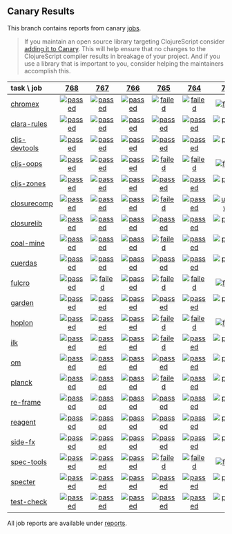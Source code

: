 ## Canary Results

This branch contains reports from canary [jobs](https://github.com/cljs-oss/canary/tree/jobs).

> If you maintain an open source library targeting ClojureScript consider [adding it to Canary](https://github.com/cljs-oss/canary/tree/master#how-to-participate). This will help ensure that no changes to the ClojureScript compiler results in breakage of your project. And if you use a library that is important to you, consider helping the maintainers accomplish this.

[//]: # (begin_overview_table)

| task \ job | <a href="reports/2019/01/11/job-000768-1.10.507-4d54c04" title="job #768 finished on 2019-01-11">768</a> | <a href="reports/2019/01/10/job-000767-1.10.507-4d54c04" title="job #767 finished on 2019-01-10">767</a> | <a href="reports/2019/01/10/job-000766-1.10.558-58848a9" title="job #766 finished on 2019-01-10">766</a> | <a href="reports/2019/01/09/job-000765-1.10.469-4e1a5f8" title="job #765 finished on 2019-01-09">765</a> | <a href="reports/2019/01/09/job-000764-1.10.559-fa3082c" title="job #764 finished on 2019-01-09">764</a> | <a href="reports/2019/01/09/job-000763-1.10.560-935652f" title="job #763 finished on 2019-01-09">763</a> | <a href="reports/2019/01/09/job-000762-1.10.506-75e4e52" title="job #762 finished on 2019-01-09">762</a> | <a href="reports/2019/01/09/job-000761-1.10.507-fb1246c" title="job #761 finished on 2019-01-09">761</a> | <a href="reports/2019/01/09/job-000760-1.10.507-47cd969" title="job #760 finished on 2019-01-09">760</a> | <a href="reports/2019/01/08/job-000759-1.10.506-75e4e52" title="job #759 finished on 2019-01-08">759</a> |
| :--- | :---: | :---: | :---: | :---: | :---: | :---: | :---: | :---: | :---: | :---: |
| [chromex](https://github.com/binaryage/chromex) | <a href="reports/2019/01/11/job-000768-1.10.507-4d54c04#-chromex"><img title="passed" src="http://box.binaryage.com/s-passed.svg"><a> | <a href="reports/2019/01/10/job-000767-1.10.507-4d54c04#-chromex"><img title="passed" src="http://box.binaryage.com/s-passed.svg"><a> | <a href="reports/2019/01/10/job-000766-1.10.558-58848a9#-chromex"><img title="passed" src="http://box.binaryage.com/s-passed.svg"><a> | <a href="reports/2019/01/09/job-000765-1.10.469-4e1a5f8#-chromex"><img title="failed" src="http://box.binaryage.com/s-failed.svg"><a> | <a href="reports/2019/01/09/job-000764-1.10.559-fa3082c#-chromex"><img title="failed" src="http://box.binaryage.com/s-failed.svg"><a> | <a href="reports/2019/01/09/job-000763-1.10.560-935652f#-chromex"><img title="failed" src="http://box.binaryage.com/s-failed.svg"><a> | <a href="reports/2019/01/09/job-000762-1.10.506-75e4e52#-chromex"><img title="passed" src="http://box.binaryage.com/s-passed.svg"><a> | <a href="reports/2019/01/09/job-000761-1.10.507-fb1246c#-chromex"><img title="passed" src="http://box.binaryage.com/s-passed.svg"><a> | <a href="reports/2019/01/09/job-000760-1.10.507-47cd969#-chromex"><img title="passed" src="http://box.binaryage.com/s-passed.svg"><a> | <a href="reports/2019/01/08/job-000759-1.10.506-75e4e52#-chromex"><img title="passed" src="http://box.binaryage.com/s-passed.svg"><a> |
| [clara-rules](https://github.com/cerner/clara-rules) | <a href="reports/2019/01/11/job-000768-1.10.507-4d54c04#-clara-rules"><img title="passed" src="http://box.binaryage.com/s-passed.svg"><a> | <a href="reports/2019/01/10/job-000767-1.10.507-4d54c04#-clara-rules"><img title="passed" src="http://box.binaryage.com/s-passed.svg"><a> | <a href="reports/2019/01/10/job-000766-1.10.558-58848a9#-clara-rules"><img title="passed" src="http://box.binaryage.com/s-passed.svg"><a> | <a href="reports/2019/01/09/job-000765-1.10.469-4e1a5f8#-clara-rules"><img title="passed" src="http://box.binaryage.com/s-passed.svg"><a> | <a href="reports/2019/01/09/job-000764-1.10.559-fa3082c#-clara-rules"><img title="passed" src="http://box.binaryage.com/s-passed.svg"><a> | <a href="reports/2019/01/09/job-000763-1.10.560-935652f#-clara-rules"><img title="passed" src="http://box.binaryage.com/s-passed.svg"><a> | <a href="reports/2019/01/09/job-000762-1.10.506-75e4e52#-clara-rules"><img title="passed" src="http://box.binaryage.com/s-passed.svg"><a> | <a href="reports/2019/01/09/job-000761-1.10.507-fb1246c#-clara-rules"><img title="passed" src="http://box.binaryage.com/s-passed.svg"><a> | <a href="reports/2019/01/09/job-000760-1.10.507-47cd969#-clara-rules"><img title="passed" src="http://box.binaryage.com/s-passed.svg"><a> | <a href="reports/2019/01/08/job-000759-1.10.506-75e4e52#-clara-rules"><img title="passed" src="http://box.binaryage.com/s-passed.svg"><a> |
| [cljs-devtools](https://github.com/binaryage/cljs-devtools) | <a href="reports/2019/01/11/job-000768-1.10.507-4d54c04#-cljs-devtools"><img title="passed" src="http://box.binaryage.com/s-passed.svg"><a> | <a href="reports/2019/01/10/job-000767-1.10.507-4d54c04#-cljs-devtools"><img title="passed" src="http://box.binaryage.com/s-passed.svg"><a> | <a href="reports/2019/01/10/job-000766-1.10.558-58848a9#-cljs-devtools"><img title="passed" src="http://box.binaryage.com/s-passed.svg"><a> | <a href="reports/2019/01/09/job-000765-1.10.469-4e1a5f8#-cljs-devtools"><img title="passed" src="http://box.binaryage.com/s-passed.svg"><a> | <a href="reports/2019/01/09/job-000764-1.10.559-fa3082c#-cljs-devtools"><img title="passed" src="http://box.binaryage.com/s-passed.svg"><a> | <a href="reports/2019/01/09/job-000763-1.10.560-935652f#-cljs-devtools"><img title="passed" src="http://box.binaryage.com/s-passed.svg"><a> | <a href="reports/2019/01/09/job-000762-1.10.506-75e4e52#-cljs-devtools"><img title="passed" src="http://box.binaryage.com/s-passed.svg"><a> | <a href="reports/2019/01/09/job-000761-1.10.507-fb1246c#-cljs-devtools"><img title="passed" src="http://box.binaryage.com/s-passed.svg"><a> | <a href="reports/2019/01/09/job-000760-1.10.507-47cd969#-cljs-devtools"><img title="passed" src="http://box.binaryage.com/s-passed.svg"><a> | <a href="reports/2019/01/08/job-000759-1.10.506-75e4e52#-cljs-devtools"><img title="passed" src="http://box.binaryage.com/s-passed.svg"><a> |
| [cljs-oops](https://github.com/binaryage/cljs-oops) | <a href="reports/2019/01/11/job-000768-1.10.507-4d54c04#-cljs-oops"><img title="passed" src="http://box.binaryage.com/s-passed.svg"><a> | <a href="reports/2019/01/10/job-000767-1.10.507-4d54c04#-cljs-oops"><img title="passed" src="http://box.binaryage.com/s-passed.svg"><a> | <a href="reports/2019/01/10/job-000766-1.10.558-58848a9#-cljs-oops"><img title="passed" src="http://box.binaryage.com/s-passed.svg"><a> | <a href="reports/2019/01/09/job-000765-1.10.469-4e1a5f8#-cljs-oops"><img title="failed" src="http://box.binaryage.com/s-failed.svg"><a> | <a href="reports/2019/01/09/job-000764-1.10.559-fa3082c#-cljs-oops"><img title="failed" src="http://box.binaryage.com/s-failed.svg"><a> | <a href="reports/2019/01/09/job-000763-1.10.560-935652f#-cljs-oops"><img title="failed" src="http://box.binaryage.com/s-failed.svg"><a> | <a href="reports/2019/01/09/job-000762-1.10.506-75e4e52#-cljs-oops"><img title="passed" src="http://box.binaryage.com/s-passed.svg"><a> | <a href="reports/2019/01/09/job-000761-1.10.507-fb1246c#-cljs-oops"><img title="passed" src="http://box.binaryage.com/s-passed.svg"><a> | <a href="reports/2019/01/09/job-000760-1.10.507-47cd969#-cljs-oops"><img title="passed" src="http://box.binaryage.com/s-passed.svg"><a> | <a href="reports/2019/01/08/job-000759-1.10.506-75e4e52#-cljs-oops"><img title="passed" src="http://box.binaryage.com/s-passed.svg"><a> |
| [cljs-zones](https://github.com/binaryage/cljs-zones) | <a href="reports/2019/01/11/job-000768-1.10.507-4d54c04#-cljs-zones"><img title="passed" src="http://box.binaryage.com/s-passed.svg"><a> | <a href="reports/2019/01/10/job-000767-1.10.507-4d54c04#-cljs-zones"><img title="passed" src="http://box.binaryage.com/s-passed.svg"><a> | <a href="reports/2019/01/10/job-000766-1.10.558-58848a9#-cljs-zones"><img title="passed" src="http://box.binaryage.com/s-passed.svg"><a> | <a href="reports/2019/01/09/job-000765-1.10.469-4e1a5f8#-cljs-zones"><img title="passed" src="http://box.binaryage.com/s-passed.svg"><a> | <a href="reports/2019/01/09/job-000764-1.10.559-fa3082c#-cljs-zones"><img title="passed" src="http://box.binaryage.com/s-passed.svg"><a> | <a href="reports/2019/01/09/job-000763-1.10.560-935652f#-cljs-zones"><img title="passed" src="http://box.binaryage.com/s-passed.svg"><a> | <a href="reports/2019/01/09/job-000762-1.10.506-75e4e52#-cljs-zones"><img title="passed" src="http://box.binaryage.com/s-passed.svg"><a> | <a href="reports/2019/01/09/job-000761-1.10.507-fb1246c#-cljs-zones"><img title="passed" src="http://box.binaryage.com/s-passed.svg"><a> | <a href="reports/2019/01/09/job-000760-1.10.507-47cd969#-cljs-zones"><img title="passed" src="http://box.binaryage.com/s-passed.svg"><a> | <a href="reports/2019/01/08/job-000759-1.10.506-75e4e52#-cljs-zones"><img title="passed" src="http://box.binaryage.com/s-passed.svg"><a> |
| [closurecomp](https://github.com/mfikes/closurecomp) | <a href="reports/2019/01/11/job-000768-1.10.507-4d54c04#-closurecomp"><img title="passed" src="http://box.binaryage.com/s-passed.svg"><a> | <a href="reports/2019/01/10/job-000767-1.10.507-4d54c04#-closurecomp"><img title="passed" src="http://box.binaryage.com/s-passed.svg"><a> | <a href="reports/2019/01/10/job-000766-1.10.558-58848a9#-closurecomp"><img title="passed" src="http://box.binaryage.com/s-passed.svg"><a> | <a href="reports/2019/01/09/job-000765-1.10.469-4e1a5f8#-closurecomp"><img title="failed" src="http://box.binaryage.com/s-failed.svg"><a> | <a href="reports/2019/01/09/job-000764-1.10.559-fa3082c#-closurecomp"><img title="passed" src="http://box.binaryage.com/s-passed.svg"><a> | <a href="reports/2019/01/09/job-000763-1.10.560-935652f#-closurecomp"><img title="unknown" src="http://box.binaryage.com/s-unknown.svg"><a> | <a href="reports/2019/01/09/job-000762-1.10.506-75e4e52#-closurecomp"><img title="passed" src="http://box.binaryage.com/s-passed.svg"><a> | <a href="reports/2019/01/09/job-000761-1.10.507-fb1246c#-closurecomp"><img title="passed" src="http://box.binaryage.com/s-passed.svg"><a> | <a href="reports/2019/01/09/job-000760-1.10.507-47cd969#-closurecomp"><img title="passed" src="http://box.binaryage.com/s-passed.svg"><a> | <a href="reports/2019/01/08/job-000759-1.10.506-75e4e52#-closurecomp"><img title="passed" src="http://box.binaryage.com/s-passed.svg"><a> |
| [closurelib](https://github.com/mfikes/closurelib) | <a href="reports/2019/01/11/job-000768-1.10.507-4d54c04#-closurelib"><img title="passed" src="http://box.binaryage.com/s-passed.svg"><a> | <a href="reports/2019/01/10/job-000767-1.10.507-4d54c04#-closurelib"><img title="passed" src="http://box.binaryage.com/s-passed.svg"><a> | <a href="reports/2019/01/10/job-000766-1.10.558-58848a9#-closurelib"><img title="passed" src="http://box.binaryage.com/s-passed.svg"><a> | <a href="reports/2019/01/09/job-000765-1.10.469-4e1a5f8#-closurelib"><img title="passed" src="http://box.binaryage.com/s-passed.svg"><a> | <a href="reports/2019/01/09/job-000764-1.10.559-fa3082c#-closurelib"><img title="passed" src="http://box.binaryage.com/s-passed.svg"><a> | <a href="reports/2019/01/09/job-000763-1.10.560-935652f#-closurelib"><img title="passed" src="http://box.binaryage.com/s-passed.svg"><a> | <a href="reports/2019/01/09/job-000762-1.10.506-75e4e52#-closurelib"><img title="passed" src="http://box.binaryage.com/s-passed.svg"><a> | <a href="reports/2019/01/09/job-000761-1.10.507-fb1246c#-closurelib"><img title="passed" src="http://box.binaryage.com/s-passed.svg"><a> | <a href="reports/2019/01/09/job-000760-1.10.507-47cd969#-closurelib"><img title="passed" src="http://box.binaryage.com/s-passed.svg"><a> | <a href="reports/2019/01/08/job-000759-1.10.506-75e4e52#-closurelib"><img title="passed" src="http://box.binaryage.com/s-passed.svg"><a> |
| [coal-mine](https://github.com/mfikes/coal-mine) | <a href="reports/2019/01/11/job-000768-1.10.507-4d54c04#-coal-mine"><img title="passed" src="http://box.binaryage.com/s-passed.svg"><a> | <a href="reports/2019/01/10/job-000767-1.10.507-4d54c04#-coal-mine"><img title="passed" src="http://box.binaryage.com/s-passed.svg"><a> | <a href="reports/2019/01/10/job-000766-1.10.558-58848a9#-coal-mine"><img title="passed" src="http://box.binaryage.com/s-passed.svg"><a> | <a href="reports/2019/01/09/job-000765-1.10.469-4e1a5f8#-coal-mine"><img title="failed" src="http://box.binaryage.com/s-failed.svg"><a> | <a href="reports/2019/01/09/job-000764-1.10.559-fa3082c#-coal-mine"><img title="passed" src="http://box.binaryage.com/s-passed.svg"><a> | <a href="reports/2019/01/09/job-000763-1.10.560-935652f#-coal-mine"><img title="passed" src="http://box.binaryage.com/s-passed.svg"><a> | <a href="reports/2019/01/09/job-000762-1.10.506-75e4e52#-coal-mine"><img title="passed" src="http://box.binaryage.com/s-passed.svg"><a> | <a href="reports/2019/01/09/job-000761-1.10.507-fb1246c#-coal-mine"><img title="passed" src="http://box.binaryage.com/s-passed.svg"><a> | <a href="reports/2019/01/09/job-000760-1.10.507-47cd969#-coal-mine"><img title="passed" src="http://box.binaryage.com/s-passed.svg"><a> | <a href="reports/2019/01/08/job-000759-1.10.506-75e4e52#-coal-mine"><img title="failed" src="http://box.binaryage.com/s-failed.svg"><a> |
| [cuerdas](https://github.com/funcool/cuerdas) | <a href="reports/2019/01/11/job-000768-1.10.507-4d54c04#-cuerdas"><img title="passed" src="http://box.binaryage.com/s-passed.svg"><a> | <a href="reports/2019/01/10/job-000767-1.10.507-4d54c04#-cuerdas"><img title="passed" src="http://box.binaryage.com/s-passed.svg"><a> | <a href="reports/2019/01/10/job-000766-1.10.558-58848a9#-cuerdas"><img title="passed" src="http://box.binaryage.com/s-passed.svg"><a> | <a href="reports/2019/01/09/job-000765-1.10.469-4e1a5f8#-cuerdas"><img title="passed" src="http://box.binaryage.com/s-passed.svg"><a> | <a href="reports/2019/01/09/job-000764-1.10.559-fa3082c#-cuerdas"><img title="passed" src="http://box.binaryage.com/s-passed.svg"><a> | <a href="reports/2019/01/09/job-000763-1.10.560-935652f#-cuerdas"><img title="passed" src="http://box.binaryage.com/s-passed.svg"><a> | <a href="reports/2019/01/09/job-000762-1.10.506-75e4e52#-cuerdas"><img title="passed" src="http://box.binaryage.com/s-passed.svg"><a> | <a href="reports/2019/01/09/job-000761-1.10.507-fb1246c#-cuerdas"><img title="passed" src="http://box.binaryage.com/s-passed.svg"><a> | <a href="reports/2019/01/09/job-000760-1.10.507-47cd969#-cuerdas"><img title="passed" src="http://box.binaryage.com/s-passed.svg"><a> | <a href="reports/2019/01/08/job-000759-1.10.506-75e4e52#-cuerdas"><img title="passed" src="http://box.binaryage.com/s-passed.svg"><a> |
| [fulcro](https://github.com/fulcrologic/fulcro) | <a href="reports/2019/01/11/job-000768-1.10.507-4d54c04#-fulcro"><img title="passed" src="http://box.binaryage.com/s-passed.svg"><a> | <a href="reports/2019/01/10/job-000767-1.10.507-4d54c04#-fulcro"><img title="failed" src="http://box.binaryage.com/s-failed.svg"><a> | <a href="reports/2019/01/10/job-000766-1.10.558-58848a9#-fulcro"><img title="passed" src="http://box.binaryage.com/s-passed.svg"><a> | <a href="reports/2019/01/09/job-000765-1.10.469-4e1a5f8#-fulcro"><img title="failed" src="http://box.binaryage.com/s-failed.svg"><a> | <a href="reports/2019/01/09/job-000764-1.10.559-fa3082c#-fulcro"><img title="failed" src="http://box.binaryage.com/s-failed.svg"><a> | <a href="reports/2019/01/09/job-000763-1.10.560-935652f#-fulcro"><img title="failed" src="http://box.binaryage.com/s-failed.svg"><a> | <a href="reports/2019/01/09/job-000762-1.10.506-75e4e52#-fulcro"><img title="passed" src="http://box.binaryage.com/s-passed.svg"><a> | <a href="reports/2019/01/09/job-000761-1.10.507-fb1246c#-fulcro"><img title="passed" src="http://box.binaryage.com/s-passed.svg"><a> | <a href="reports/2019/01/09/job-000760-1.10.507-47cd969#-fulcro"><img title="failed" src="http://box.binaryage.com/s-failed.svg"><a> | <a href="reports/2019/01/08/job-000759-1.10.506-75e4e52#-fulcro"><img title="passed" src="http://box.binaryage.com/s-passed.svg"><a> |
| [garden](https://github.com/noprompt/garden) | <a href="reports/2019/01/11/job-000768-1.10.507-4d54c04#-garden"><img title="passed" src="http://box.binaryage.com/s-passed.svg"><a> | <a href="reports/2019/01/10/job-000767-1.10.507-4d54c04#-garden"><img title="passed" src="http://box.binaryage.com/s-passed.svg"><a> | <a href="reports/2019/01/10/job-000766-1.10.558-58848a9#-garden"><img title="passed" src="http://box.binaryage.com/s-passed.svg"><a> | <a href="reports/2019/01/09/job-000765-1.10.469-4e1a5f8#-garden"><img title="passed" src="http://box.binaryage.com/s-passed.svg"><a> | <a href="reports/2019/01/09/job-000764-1.10.559-fa3082c#-garden"><img title="passed" src="http://box.binaryage.com/s-passed.svg"><a> | <a href="reports/2019/01/09/job-000763-1.10.560-935652f#-garden"><img title="passed" src="http://box.binaryage.com/s-passed.svg"><a> | <a href="reports/2019/01/09/job-000762-1.10.506-75e4e52#-garden"><img title="passed" src="http://box.binaryage.com/s-passed.svg"><a> | <a href="reports/2019/01/09/job-000761-1.10.507-fb1246c#-garden"><img title="passed" src="http://box.binaryage.com/s-passed.svg"><a> | <a href="reports/2019/01/09/job-000760-1.10.507-47cd969#-garden"><img title="passed" src="http://box.binaryage.com/s-passed.svg"><a> | <a href="reports/2019/01/08/job-000759-1.10.506-75e4e52#-garden"><img title="passed" src="http://box.binaryage.com/s-passed.svg"><a> |
| [hoplon](https://github.com/hoplon/hoplon) | <a href="reports/2019/01/11/job-000768-1.10.507-4d54c04#-hoplon"><img title="passed" src="http://box.binaryage.com/s-passed.svg"><a> | <a href="reports/2019/01/10/job-000767-1.10.507-4d54c04#-hoplon"><img title="passed" src="http://box.binaryage.com/s-passed.svg"><a> | <a href="reports/2019/01/10/job-000766-1.10.558-58848a9#-hoplon"><img title="passed" src="http://box.binaryage.com/s-passed.svg"><a> | <a href="reports/2019/01/09/job-000765-1.10.469-4e1a5f8#-hoplon"><img title="failed" src="http://box.binaryage.com/s-failed.svg"><a> | <a href="reports/2019/01/09/job-000764-1.10.559-fa3082c#-hoplon"><img title="failed" src="http://box.binaryage.com/s-failed.svg"><a> | <a href="reports/2019/01/09/job-000763-1.10.560-935652f#-hoplon"><img title="failed" src="http://box.binaryage.com/s-failed.svg"><a> | <a href="reports/2019/01/09/job-000762-1.10.506-75e4e52#-hoplon"><img title="passed" src="http://box.binaryage.com/s-passed.svg"><a> | <a href="reports/2019/01/09/job-000761-1.10.507-fb1246c#-hoplon"><img title="passed" src="http://box.binaryage.com/s-passed.svg"><a> | <a href="reports/2019/01/09/job-000760-1.10.507-47cd969#-hoplon"><img title="passed" src="http://box.binaryage.com/s-passed.svg"><a> | <a href="reports/2019/01/08/job-000759-1.10.506-75e4e52#-hoplon"><img title="passed" src="http://box.binaryage.com/s-passed.svg"><a> |
| [ilk](https://github.com/mfikes/ilk) | <a href="reports/2019/01/11/job-000768-1.10.507-4d54c04#-ilk"><img title="passed" src="http://box.binaryage.com/s-passed.svg"><a> | <a href="reports/2019/01/10/job-000767-1.10.507-4d54c04#-ilk"><img title="passed" src="http://box.binaryage.com/s-passed.svg"><a> | <a href="reports/2019/01/10/job-000766-1.10.558-58848a9#-ilk"><img title="passed" src="http://box.binaryage.com/s-passed.svg"><a> | <a href="reports/2019/01/09/job-000765-1.10.469-4e1a5f8#-ilk"><img title="failed" src="http://box.binaryage.com/s-failed.svg"><a> | <a href="reports/2019/01/09/job-000764-1.10.559-fa3082c#-ilk"><img title="passed" src="http://box.binaryage.com/s-passed.svg"><a> | <a href="reports/2019/01/09/job-000763-1.10.560-935652f#-ilk"><img title="passed" src="http://box.binaryage.com/s-passed.svg"><a> | <a href="reports/2019/01/09/job-000762-1.10.506-75e4e52#-ilk"><img title="passed" src="http://box.binaryage.com/s-passed.svg"><a> | <a href="reports/2019/01/09/job-000761-1.10.507-fb1246c#-ilk"><img title="passed" src="http://box.binaryage.com/s-passed.svg"><a> | <a href="reports/2019/01/09/job-000760-1.10.507-47cd969#-ilk"><img title="passed" src="http://box.binaryage.com/s-passed.svg"><a> | <a href="reports/2019/01/08/job-000759-1.10.506-75e4e52#-ilk"><img title="passed" src="http://box.binaryage.com/s-passed.svg"><a> |
| [om](https://github.com/omcljs/om) | <a href="reports/2019/01/11/job-000768-1.10.507-4d54c04#-om"><img title="passed" src="http://box.binaryage.com/s-passed.svg"><a> | <a href="reports/2019/01/10/job-000767-1.10.507-4d54c04#-om"><img title="passed" src="http://box.binaryage.com/s-passed.svg"><a> | <a href="reports/2019/01/10/job-000766-1.10.558-58848a9#-om"><img title="passed" src="http://box.binaryage.com/s-passed.svg"><a> | <a href="reports/2019/01/09/job-000765-1.10.469-4e1a5f8#-om"><img title="passed" src="http://box.binaryage.com/s-passed.svg"><a> | <a href="reports/2019/01/09/job-000764-1.10.559-fa3082c#-om"><img title="passed" src="http://box.binaryage.com/s-passed.svg"><a> | <a href="reports/2019/01/09/job-000763-1.10.560-935652f#-om"><img title="passed" src="http://box.binaryage.com/s-passed.svg"><a> | <a href="reports/2019/01/09/job-000762-1.10.506-75e4e52#-om"><img title="passed" src="http://box.binaryage.com/s-passed.svg"><a> | <a href="reports/2019/01/09/job-000761-1.10.507-fb1246c#-om"><img title="passed" src="http://box.binaryage.com/s-passed.svg"><a> | <a href="reports/2019/01/09/job-000760-1.10.507-47cd969#-om"><img title="passed" src="http://box.binaryage.com/s-passed.svg"><a> | <a href="reports/2019/01/08/job-000759-1.10.506-75e4e52#-om"><img title="passed" src="http://box.binaryage.com/s-passed.svg"><a> |
| [planck](https://github.com/planck-repl/planck) | <a href="reports/2019/01/11/job-000768-1.10.507-4d54c04#-planck"><img title="passed" src="http://box.binaryage.com/s-passed.svg"><a> | <a href="reports/2019/01/10/job-000767-1.10.507-4d54c04#-planck"><img title="passed" src="http://box.binaryage.com/s-passed.svg"><a> | <a href="reports/2019/01/10/job-000766-1.10.558-58848a9#-planck"><img title="passed" src="http://box.binaryage.com/s-passed.svg"><a> | <a href="reports/2019/01/09/job-000765-1.10.469-4e1a5f8#-planck"><img title="failed" src="http://box.binaryage.com/s-failed.svg"><a> | <a href="reports/2019/01/09/job-000764-1.10.559-fa3082c#-planck"><img title="passed" src="http://box.binaryage.com/s-passed.svg"><a> | <a href="reports/2019/01/09/job-000763-1.10.560-935652f#-planck"><img title="passed" src="http://box.binaryage.com/s-passed.svg"><a> | <a href="reports/2019/01/09/job-000762-1.10.506-75e4e52#-planck"><img title="passed" src="http://box.binaryage.com/s-passed.svg"><a> | <a href="reports/2019/01/09/job-000761-1.10.507-fb1246c#-planck"><img title="passed" src="http://box.binaryage.com/s-passed.svg"><a> | <a href="reports/2019/01/09/job-000760-1.10.507-47cd969#-planck"><img title="passed" src="http://box.binaryage.com/s-passed.svg"><a> | <a href="reports/2019/01/08/job-000759-1.10.506-75e4e52#-planck"><img title="passed" src="http://box.binaryage.com/s-passed.svg"><a> |
| [re-frame](https://github.com/Day8/re-frame) | <a href="reports/2019/01/11/job-000768-1.10.507-4d54c04#-re-frame"><img title="passed" src="http://box.binaryage.com/s-passed.svg"><a> | <a href="reports/2019/01/10/job-000767-1.10.507-4d54c04#-re-frame"><img title="passed" src="http://box.binaryage.com/s-passed.svg"><a> | <a href="reports/2019/01/10/job-000766-1.10.558-58848a9#-re-frame"><img title="passed" src="http://box.binaryage.com/s-passed.svg"><a> | <a href="reports/2019/01/09/job-000765-1.10.469-4e1a5f8#-re-frame"><img title="passed" src="http://box.binaryage.com/s-passed.svg"><a> | <a href="reports/2019/01/09/job-000764-1.10.559-fa3082c#-re-frame"><img title="passed" src="http://box.binaryage.com/s-passed.svg"><a> | <a href="reports/2019/01/09/job-000763-1.10.560-935652f#-re-frame"><img title="passed" src="http://box.binaryage.com/s-passed.svg"><a> | <a href="reports/2019/01/09/job-000762-1.10.506-75e4e52#-re-frame"><img title="passed" src="http://box.binaryage.com/s-passed.svg"><a> | <a href="reports/2019/01/09/job-000761-1.10.507-fb1246c#-re-frame"><img title="passed" src="http://box.binaryage.com/s-passed.svg"><a> | <a href="reports/2019/01/09/job-000760-1.10.507-47cd969#-re-frame"><img title="passed" src="http://box.binaryage.com/s-passed.svg"><a> | <a href="reports/2019/01/08/job-000759-1.10.506-75e4e52#-re-frame"><img title="passed" src="http://box.binaryage.com/s-passed.svg"><a> |
| [reagent](https://github.com/reagent-project/reagent) | <a href="reports/2019/01/11/job-000768-1.10.507-4d54c04#-reagent"><img title="passed" src="http://box.binaryage.com/s-passed.svg"><a> | <a href="reports/2019/01/10/job-000767-1.10.507-4d54c04#-reagent"><img title="passed" src="http://box.binaryage.com/s-passed.svg"><a> | <a href="reports/2019/01/10/job-000766-1.10.558-58848a9#-reagent"><img title="passed" src="http://box.binaryage.com/s-passed.svg"><a> | <a href="reports/2019/01/09/job-000765-1.10.469-4e1a5f8#-reagent"><img title="passed" src="http://box.binaryage.com/s-passed.svg"><a> | <a href="reports/2019/01/09/job-000764-1.10.559-fa3082c#-reagent"><img title="passed" src="http://box.binaryage.com/s-passed.svg"><a> | <a href="reports/2019/01/09/job-000763-1.10.560-935652f#-reagent"><img title="passed" src="http://box.binaryage.com/s-passed.svg"><a> | <a href="reports/2019/01/09/job-000762-1.10.506-75e4e52#-reagent"><img title="passed" src="http://box.binaryage.com/s-passed.svg"><a> | <a href="reports/2019/01/09/job-000761-1.10.507-fb1246c#-reagent"><img title="passed" src="http://box.binaryage.com/s-passed.svg"><a> | <a href="reports/2019/01/09/job-000760-1.10.507-47cd969#-reagent"><img title="passed" src="http://box.binaryage.com/s-passed.svg"><a> | <a href="reports/2019/01/08/job-000759-1.10.506-75e4e52#-reagent"><img title="passed" src="http://box.binaryage.com/s-passed.svg"><a> |
| [side-fx](https://github.com/cljsrn/side-fx) | <a href="reports/2019/01/11/job-000768-1.10.507-4d54c04#-side-fx"><img title="passed" src="http://box.binaryage.com/s-passed.svg"><a> | <a href="reports/2019/01/10/job-000767-1.10.507-4d54c04#-side-fx"><img title="passed" src="http://box.binaryage.com/s-passed.svg"><a> | <a href="reports/2019/01/10/job-000766-1.10.558-58848a9#-side-fx"><img title="passed" src="http://box.binaryage.com/s-passed.svg"><a> | <a href="reports/2019/01/09/job-000765-1.10.469-4e1a5f8#-side-fx"><img title="passed" src="http://box.binaryage.com/s-passed.svg"><a> | <a href="reports/2019/01/09/job-000764-1.10.559-fa3082c#-side-fx"><img title="passed" src="http://box.binaryage.com/s-passed.svg"><a> | <a href="reports/2019/01/09/job-000763-1.10.560-935652f#-side-fx"><img title="passed" src="http://box.binaryage.com/s-passed.svg"><a> | <a href="reports/2019/01/09/job-000762-1.10.506-75e4e52#-side-fx"><img title="passed" src="http://box.binaryage.com/s-passed.svg"><a> | <a href="reports/2019/01/09/job-000761-1.10.507-fb1246c#-side-fx"><img title="passed" src="http://box.binaryage.com/s-passed.svg"><a> | <a href="reports/2019/01/09/job-000760-1.10.507-47cd969#-side-fx"><img title="passed" src="http://box.binaryage.com/s-passed.svg"><a> | <a href="reports/2019/01/08/job-000759-1.10.506-75e4e52#-side-fx"><img title="passed" src="http://box.binaryage.com/s-passed.svg"><a> |
| [spec-tools](https://github.com/metosin/spec-tools) | <a href="reports/2019/01/11/job-000768-1.10.507-4d54c04#-spec-tools"><img title="passed" src="http://box.binaryage.com/s-passed.svg"><a> | <a href="reports/2019/01/10/job-000767-1.10.507-4d54c04#-spec-tools"><img title="passed" src="http://box.binaryage.com/s-passed.svg"><a> | <a href="reports/2019/01/10/job-000766-1.10.558-58848a9#-spec-tools"><img title="passed" src="http://box.binaryage.com/s-passed.svg"><a> | <a href="reports/2019/01/09/job-000765-1.10.469-4e1a5f8#-spec-tools"><img title="failed" src="http://box.binaryage.com/s-failed.svg"><a> | <a href="reports/2019/01/09/job-000764-1.10.559-fa3082c#-spec-tools"><img title="failed" src="http://box.binaryage.com/s-failed.svg"><a> | <a href="reports/2019/01/09/job-000763-1.10.560-935652f#-spec-tools"><img title="failed" src="http://box.binaryage.com/s-failed.svg"><a> | <a href="reports/2019/01/09/job-000762-1.10.506-75e4e52#-spec-tools"><img title="passed" src="http://box.binaryage.com/s-passed.svg"><a> | <a href="reports/2019/01/09/job-000761-1.10.507-fb1246c#-spec-tools"><img title="passed" src="http://box.binaryage.com/s-passed.svg"><a> | <a href="reports/2019/01/09/job-000760-1.10.507-47cd969#-spec-tools"><img title="passed" src="http://box.binaryage.com/s-passed.svg"><a> | <a href="reports/2019/01/08/job-000759-1.10.506-75e4e52#-spec-tools"><img title="passed" src="http://box.binaryage.com/s-passed.svg"><a> |
| [specter](https://github.com/nathanmarz/specter) | <a href="reports/2019/01/11/job-000768-1.10.507-4d54c04#-specter"><img title="passed" src="http://box.binaryage.com/s-passed.svg"><a> | <a href="reports/2019/01/10/job-000767-1.10.507-4d54c04#-specter"><img title="passed" src="http://box.binaryage.com/s-passed.svg"><a> | <a href="reports/2019/01/10/job-000766-1.10.558-58848a9#-specter"><img title="passed" src="http://box.binaryage.com/s-passed.svg"><a> | <a href="reports/2019/01/09/job-000765-1.10.469-4e1a5f8#-specter"><img title="passed" src="http://box.binaryage.com/s-passed.svg"><a> | <a href="reports/2019/01/09/job-000764-1.10.559-fa3082c#-specter"><img title="passed" src="http://box.binaryage.com/s-passed.svg"><a> | <a href="reports/2019/01/09/job-000763-1.10.560-935652f#-specter"><img title="passed" src="http://box.binaryage.com/s-passed.svg"><a> | <a href="reports/2019/01/09/job-000762-1.10.506-75e4e52#-specter"><img title="passed" src="http://box.binaryage.com/s-passed.svg"><a> | <a href="reports/2019/01/09/job-000761-1.10.507-fb1246c#-specter"><img title="passed" src="http://box.binaryage.com/s-passed.svg"><a> | <a href="reports/2019/01/09/job-000760-1.10.507-47cd969#-specter"><img title="failed" src="http://box.binaryage.com/s-failed.svg"><a> | <a href="reports/2019/01/08/job-000759-1.10.506-75e4e52#-specter"><img title="passed" src="http://box.binaryage.com/s-passed.svg"><a> |
| [test-check](https://github.com/clojure/test.check) | <a href="reports/2019/01/11/job-000768-1.10.507-4d54c04#-test-check"><img title="passed" src="http://box.binaryage.com/s-passed.svg"><a> | <a href="reports/2019/01/10/job-000767-1.10.507-4d54c04#-test-check"><img title="passed" src="http://box.binaryage.com/s-passed.svg"><a> | <a href="reports/2019/01/10/job-000766-1.10.558-58848a9#-test-check"><img title="passed" src="http://box.binaryage.com/s-passed.svg"><a> | <a href="reports/2019/01/09/job-000765-1.10.469-4e1a5f8#-test-check"><img title="passed" src="http://box.binaryage.com/s-passed.svg"><a> | <a href="reports/2019/01/09/job-000764-1.10.559-fa3082c#-test-check"><img title="passed" src="http://box.binaryage.com/s-passed.svg"><a> | <a href="reports/2019/01/09/job-000763-1.10.560-935652f#-test-check"><img title="passed" src="http://box.binaryage.com/s-passed.svg"><a> | <a href="reports/2019/01/09/job-000762-1.10.506-75e4e52#-test-check"><img title="passed" src="http://box.binaryage.com/s-passed.svg"><a> | <a href="reports/2019/01/09/job-000761-1.10.507-fb1246c#-test-check"><img title="passed" src="http://box.binaryage.com/s-passed.svg"><a> | <a href="reports/2019/01/09/job-000760-1.10.507-47cd969#-test-check"><img title="passed" src="http://box.binaryage.com/s-passed.svg"><a> | <a href="reports/2019/01/08/job-000759-1.10.506-75e4e52#-test-check"><img title="passed" src="http://box.binaryage.com/s-passed.svg"><a> |

[//]: # (end_overview_table)

All job reports are available under [reports](reports).
